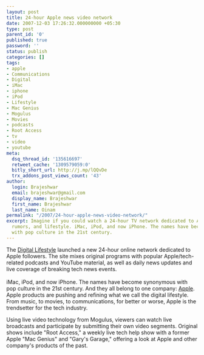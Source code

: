 ```yaml
---
layout: post
title: 24-hour Apple news video network
date: 2007-12-03 17:26:32.000000000 +05:30
type: post
parent_id: '0'
published: true
password: ''
status: publish
categories: []
tags:
- apple
- Communications
- Digital
- iMac
- iphone
- iPod
- Lifestyle
- Mac Genius
- Mogulus
- Movies
- podcasts
- Root Access
- tv
- video
- youtube
meta:
  dsq_thread_id: '135616697'
  retweet_cache: '1309579059:0'
  bitly_short_url: http://j.mp/lQQvDe
  trx_addons_post_views_count: '43'
author:
  login: Brajeshwar
  email: brajeshwar@gmail.com
  display_name: Brajeshwar
  first_name: Brajeshwar
  last_name: Oinam
permalink: "/2007/24-hour-apple-news-video-network/"
excerpt: Imagine if you could watch a 24-hour TV network dedicated to Apple news,
  rumors, and lifestyle. iMac, iPod, and now iPhone. The names have become synonymous
  with pop culture in the 21st century.
---
```

<p>The <a href="http://www.thedigitallifestyle.tv/">Digital Lifestyle</a> launched a new 24-hour online network dedicated to Apple followers. The site mixes original programs with popular Apple/tech-related podcasts and YouTube material, as well as daily news updates and live coverage of breaking tech news events.<br />
<br />
iMac, iPod, and now iPhone. The names have become synonymous with pop culture in the 21st century. And they all belong to one company: <a href="http://www.apple.com/">Apple</a>. Apple products are pushing and refining what we call the digital lifestyle. From music, to movies, to communications, for better or worse, Apple is the trendsetter for the tech industry.</p>
<p>Using live video technology from Mogulus, viewers can watch live broadcasts and participate by submitting their own video segments. Original shows include "Root Access," a weekly live tech help show with a former Apple "Mac Genius" and "Gary's Garage," offering a look at Apple and other company's products of the past.</p>

